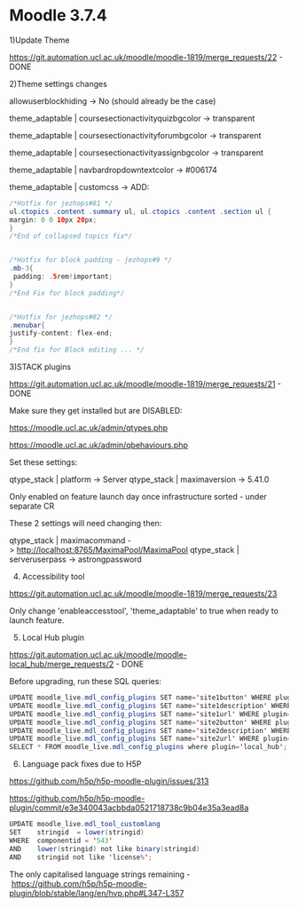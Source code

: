 # Moodle 3.7.4

1)Update Theme

<https://git.automation.ucl.ac.uk/moodle/moodle-1819/merge_requests/22> - DONE

2)Theme settings changes

allowuserblockhiding -&gt; No (should already be the case)

theme\_adaptable | coursesectionactivityquizbgcolor -&gt; transparent

theme\_adaptable | coursesectionactivityforumbgcolor -&gt; transparent

theme\_adaptable | coursesectionactivityassignbgcolor -&gt; transparent

theme\_adaptable | navbardropdowntextcolor -&gt; \#006174

theme\_adaptable | customcss -&gt; ADD:

``` java
/*Hotfix for jezhops#81 */
ul.ctopics .content .summary ul, ul.ctopics .content .section ul {
margin: 0 0 10px 20px;
}
/*End of collapsed topics fix*/


/*Hotfix for block padding - jezhops#9 */
.mb-3{
 padding: .5rem!important;
}
/*End Fix for block padding*/


/*Hotfix for jezhops#82 */
.menubar{
justify-content: flex-end;
}
/*End fix for Block editing ... */
```

3)STACK plugins

<https://git.automation.ucl.ac.uk/moodle/moodle-1819/merge_requests/21> - DONE

Make sure they get installed but are DISABLED:

<https://moodle.ucl.ac.uk/admin/qtypes.php>

<https://moodle.ucl.ac.uk/admin/qbehaviours.php>

Set these settings:

qtype\_stack | platform -&gt; Server
qtype\_stack | maximaversion -&gt; 5.41.0

Only enabled on feature launch day once infrastructure sorted - under separate CR

These 2 settings will need changing then:

qtype\_stack | maximacommand -&gt; <http://localhost:8765/MaximaPool/MaximaPool>
qtype\_stack | serveruserpass → astrongpassword

4) Accessibility tool

<https://git.automation.ucl.ac.uk/moodle/moodle-1819/merge_requests/23>

Only change 'enableaccesstool', 'theme\_adaptable' to true when ready to launch feature.

5) Local Hub plugin

<https://git.automation.ucl.ac.uk/moodle/moodle-local_hub/merge_requests/2> - DONE

Before upgrading, run these SQL queries:

``` java
UPDATE moodle_live.mdl_config_plugins SET name='site1button' WHERE plugin='local_hub' AND name ='moodle31button';
UPDATE moodle_live.mdl_config_plugins SET name='site1description' WHERE plugin='local_hub' AND name ='moodle31description';
UPDATE moodle_live.mdl_config_plugins SET name='site1url' WHERE plugin='local_hub' AND name ='moodle31url';
UPDATE moodle_live.mdl_config_plugins SET name='site2button' WHERE plugin='local_hub' AND name ='moodle34button';
UPDATE moodle_live.mdl_config_plugins SET name='site2description' WHERE plugin='local_hub' AND name ='moodle34description';
UPDATE moodle_live.mdl_config_plugins SET name='site2url' WHERE plugin='local_hub' AND name ='moodle34url';
SELECT * FROM moodle_live.mdl_config_plugins where plugin='local_hub';
```

6) Language pack fixes due to H5P

<https://github.com/h5p/h5p-moodle-plugin/issues/313>

<https://github.com/h5p/h5p-moodle-plugin/commit/e3e340043acbbda0521718738c9b04e35a3ead8a>

``` java
UPDATE moodle_live.mdl_tool_customlang
SET    stringid  = lower(stringid)
WHERE  componentid = '543'
AND    lower(stringid) not like binary(stringid)
AND    stringid not like 'license%';
```

The only capitalised language strings remaining - <https://github.com/h5p/h5p-moodle-plugin/blob/stable/lang/en/hvp.php#L347-L357>


